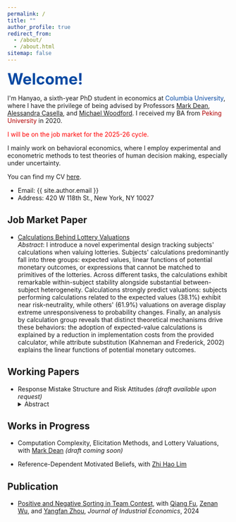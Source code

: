 ```yaml
---
permalink: /
title: ""
author_profile: true
redirect_from: 
  - /about/
  - /about.html
sitemap: false
---
```


<span style="color:#0749a3; font-size: 35px;"><b>Welcome!</b></span>

I'm Hanyao, a sixth-year PhD student in economics at <span style="color:#0749a3;">Columbia University</span>, where I have the privilege of being advised by Professors <a href='https://www.columbia.edu/~md3405/'>Mark Dean</a>, <a href='https://blogs.cuit.columbia.edu/ac186/'> Alessandra Casella</a>, and <a href='https://blogs.cuit.columbia.edu/mw2230/'>Michael Woodford</a>. I received my BA from <span style='color:#B10000'> Peking University</span> in 2020. 

<span style='color:red'> I will be on the job market for the 2025-26 cycle. <span>

I mainly work on behavioral economics, where I employ experimental and econometric methods to test theories of human decision making, especially under uncertainty.

You can find my CV <a href="../cv">here</a>.

- Email: {{ site.author.email }}
- Address: 420 W 118th St., New York, NY 10027

## Job Market Paper

- <a href="../files/cblv.pdf" target="_blank" onclick="gtag('event', 'download', {'event_category': 'PDF', 'event_label': 'CBLV Paper'});">Calculations Behind Lottery Valuations</a> <br>
    _Abstract_: I introduce a novel experimental design tracking subjects' calculations when valuing lotteries. Subjects' calculations predominantly fall into three groups: expected values, linear functions of potential monetary outcomes, or expressions that cannot be matched to primitives of the lotteries. Across different tasks, the calculations exhibit remarkable within-subject stability alongside substantial between-subject heterogeneity. Calculations strongly predict valuations: subjects performing calculations related to the expected values (38.1%) exhibit near risk-neutrality, while others' (61.9%) valuations on average display extreme unresponsiveness to probability changes. Finally, an analysis by calculation group reveals that distinct theoretical mechanisms drive these behaviors: the adoption of expected-value calculations is explained by a reduction in implementation costs from the provided calculator, while attribute substitution (Kahneman and Frederick, 2002) explains the linear functions of potential monetary outcomes.

## Working Papers
- Response Mistake Structure and Risk Attitudes _(draft available upon request)_
  <details>
  <summary>Abstract</summary>
    We develop a novel two-step procedure to correct for the mistakes in experimental subjects’ responses to lottery valuation tasks. In the first step, we estimate the structure of mistakes when subjects value the deterministic mirrors of the lotteries (Oprea, 2024) – a deterministic payment that is disaggregated to resemble lotteries – by estimating a mixture model that incorporates two types of mistakes frequently identified in the data. In the second step, we utilize the mistake structure when valuing the deterministic mirrors to correct for the lottery valuations. The corrected lottery valuations are closer to risk neutrality than the raw valuations. When the corrected lottery valuations deviate from risk neutrality, they are predominantly risk averse. Finally, we apply the same two-step procedure to other data sets and yield similar results.
  </details>

## Works in Progress
- Computation Complexity, Elicitation Methods, and Lottery Valuations, with <a href='https://www.columbia.edu/~md3405/'>Mark Dean</a> _(draft coming soon)_
  
- Reference-Dependent Motivated Beliefs, with <a href='https://zhihao-lim.github.io/' target='_blank'>Zhi Hao Lim</a>

## Publication
- <a href="https://onlinelibrary.wiley.com/doi/epdf/10.1111/joie.12381" target="_blank">Positive and Negative Sorting in Team Contest</a>, with <a href='https://www.qiangfueconomics.net/' target='_blank'>Qiang Fu</a>, <a href='https://www.zenanwu.com/' target='_blank'>Zenan Wu</a>, and <a href='https://sites.google.com/view/yangfanzhou/'  target='_blank'>Yangfan Zhou</a>, _Journal of Industrial Economics_, 2024
